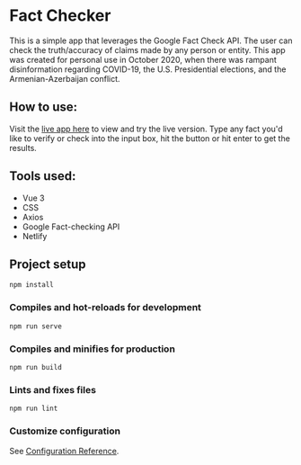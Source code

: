# Fact Checker

This is a simple app that leverages the Google Fact Check API.  The user can check the truth/accuracy of claims made by any person or entity.  This app was created for personal use in October 2020, when there was rampant disinformation regarding COVID-19, the U.S. Presidential elections, and the Armenian-Azerbaijan conflict.

## How to use: 

Visit the [live app here](https://factchecker.netlify.app) to view and try the live version. Type any fact you'd like to verify or check into the input box, hit the button or hit enter to get the results.

## Tools used:
- Vue 3
- CSS
- Axios
- Google Fact-checking API
- Netlify

## Project setup
```
npm install
```

### Compiles and hot-reloads for development
```
npm run serve
```

### Compiles and minifies for production
```
npm run build
```

### Lints and fixes files
```
npm run lint
```

### Customize configuration
See [Configuration Reference](https://cli.vuejs.org/config/).
